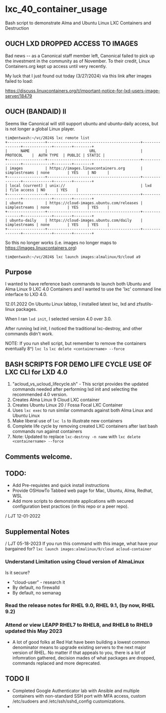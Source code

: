 # lxc_40_container_usage
Bash script to demonstrate Alma and Ubuntu Linux LXC Containers and Destruction

## OUCH LXD DROPPED ACCESS TO IMAGES
Bad news -- as a Canonical staff member left, Canonical failed to pick up the investment in the community as of November.  To their credit, Linux Containers.org kept up access until very recently.

My luck that I just found out today (3/27/2024) via this link after images failed to load: 

https://discuss.linuxcontainers.org/t/important-notice-for-lxd-users-image-server/18479

## OUCH (BANDAID) II

Seems like Canonical will still support ubuntu and ubuntu-daily access, but is not longer a global Linux player.
```
tim@entwash:~/vc/2024$ lxc remote list
+-----------------+------------------------------------------+---------------+-------------+--------+--------+
|      NAME       |                   URL                    |   PROTOCOL    |  AUTH TYPE  | PUBLIC | STATIC |
+-----------------+------------------------------------------+---------------+-------------+--------+--------+
| images          | https://images.linuxcontainers.org       | simplestreams | none        | YES    | NO     |
+-----------------+------------------------------------------+---------------+-------------+--------+--------+
| local (current) | unix://                                  | lxd           | file access | NO     | YES    |
+-----------------+------------------------------------------+---------------+-------------+--------+--------+
| ubuntu          | https://cloud-images.ubuntu.com/releases | simplestreams | none        | YES    | YES    |
+-----------------+------------------------------------------+---------------+-------------+--------+--------+
| ubuntu-daily    | https://cloud-images.ubuntu.com/daily    | simplestreams | none        | YES    | YES    |
+-----------------+------------------------------------------+---------------+-------------+--------+--------+
```

So this no longer works (i.e. images no longer maps to https://images.linuxcontainers.org)
```
tim@entwash:~/vc/2024$ lxc launch images:almalinux/9/cloud a9
```


## Purpose

I wanted to have reference bash commands to launch both Ubuntu and Alma Linux 9 LXC 4.0 Containers and I wanted to use the 'lxc' command line interface to LXD 4.0.

12.01.2022  On Ubuntu Linux labtop, I installed latest lxc, lxd and zfsutils-linux packages.

When I ran ```lxd init```, I selected version 4.0 over 3.0.

After running lxd init, I noticed the traditional lxc-destroy, and other commands didn't work.

NOTE:  If you run shell script, but remember to remove the containers eventually 8^)
  ```lxc ls```
  ```lxc delete <containername> --force```

## BASH SCRIPTS FOR DEMO LIFE CYCLE USE OF LXC CLI for LXD 4.0

1. "acloud_vs_ucloud_lifecycle.sh" - This script provides the updated commands needed after performing lxd init and selecting the recommended 4.0 version.
2. Creates Alma Linux 9 Cloud LXC container
3. Creates Ubuntu Linux 20 / Fossa Focal LXC Container
4. Uses ```lxc exec``` to run similar commands against both Alma Linux and Ubuntu Linux 
5. Make liberal use of ```lxc ls``` to illustrate new containers 
6. Complete life cycle by removing created LXC containers after last bash commands run against containers
7. Note:  Updated to replace ```lxc-destroy -n name``` with ```lxc delete <containername> --force```
## Comments welcome.

## TODO:
  - Add Pre-requistes and quick install instructions
  - Provide OSHowTo Tabbed web page for Mac, Ubuntu, Alma, Redhat, WSL
  - Add more scripts to demonstrate applications with secured configuration best practices (in this repo or a peer repo).

/ LJT 12-01-2022

## Supplemental Notes
/ LJT 05-18-2023
If you run this command with this image, what have your bargained for?
  ```lxc launch images:almalinux/9/cloud acloud-container```

### Understand Limitation using Cloud version of AlmaLinux
Is it secure?   
  - "cloud-user" - research it
  - By default, no firewalld
  - By default, no semanag

### Read the release notes for RHEL 9.0, RHEL 9.1, (by now, RHEL 9.2)

### Attend or view LEAPP RHEL7 to RHEL8, and RHEL8 to RHEL9 updated this May 2023
  - A lot of good folks at Red Hat have been building a lowest common denominator means to upgrade existing servers to the next major version of RHEL. No matter if that appeals to you, there is a lot of infomration gathered, decision mades of what packages are dropped, commands replaced and more deprecated. 
 
 ## TODO II
   - Completed Google Authenticator lab with Ansible and multiple containers with non-standard SSH port with MFA access, custom /etc/sudoers and /etc/ssh/sshd_config customizations.
   -



